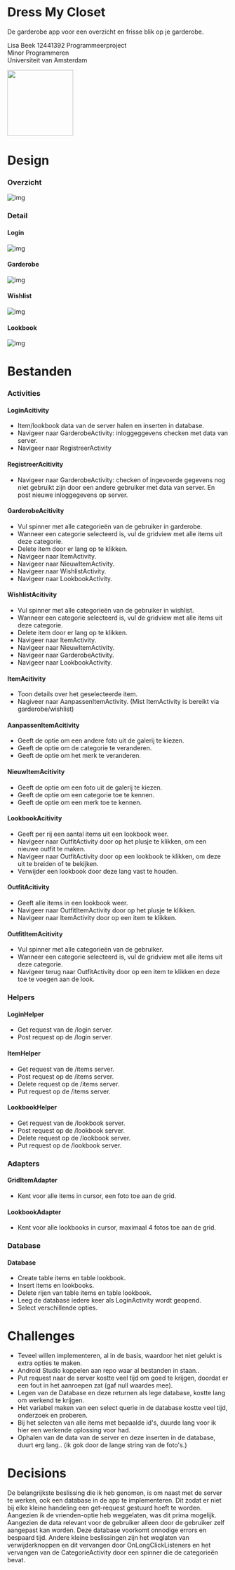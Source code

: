 # Dress My Closet  
  
De garderobe app voor een overzicht en frisse blik op je garderobe.  
  
Lisa Beek 12441392
Programmeerproject  
Minor Programmeren  
Universiteit van Amsterdam  

<img src="https://github.com/lisa259/MinorProject/blob/master/doc/garderobe.png" width="150">

# Design 
### Overzicht  
![img](https://github.com/lisa259/MinorProject/blob/master/doc/eind2.png)  
  
### Detail  
#### Login  
![img](https://github.com/lisa259/MinorProject/blob/master/doc/logind.png)  
  
#### Garderobe  
![img](https://github.com/lisa259/MinorProject/blob/master/doc/garderobed.png) 
  
#### Wishlist  
![img](https://github.com/lisa259/MinorProject/blob/master/doc/wishlistd.png) 
  
#### Lookbook  
![img](https://github.com/lisa259/MinorProject/blob/master/doc/lookbookd.png) 
  
# Bestanden  
### Activities  
#### LoginAcitivity  
- Item/lookbook data van de server halen en inserten in database.  
- Navigeer naar GarderobeActivity: inloggeggevens checken met data van server.  
- Navigeer naar RegistreerActivity
  
#### RegistreerAcitivity  
- Navigeer naar GarderobeActivity: checken of ingevoerde gegevens nog niet gebruikt zijn door een andere gebruiker met data van server. En post nieuwe inloggegevens op server.  
  
#### GarderobeAcitivity  
- Vul spinner met alle categorieën van de gebruiker in garderobe. 
- Wanneer een categorie selecteerd is, vul de gridview met alle items uit deze categorie. 
- Delete item door er lang op te klikken.  
- Navigeer naar ItemActivity.  
- Navigeer naar NieuwItemActivity.  
- Navigeer naar WishlistActivity.  
- Navigeer naar LookbookActivity.  
  
#### WishlistAcitivity  
- Vul spinner met alle categorieën van de gebruiker in wishlist. 
- Wanneer een categorie selecteerd is, vul de gridview met alle items uit deze categorie. 
- Delete item door er lang op te klikken.  
- Navigeer naar ItemActivity.  
- Navigeer naar NieuwItemActivity.  
- Navigeer naar GarderobeActivity.  
- Navigeer naar LookbookActivity.  
  
#### ItemAcitivity  
- Toon details over het geselecteerde item.  
- Nagiveer naar AanpassenItemActivity. (Mist ItemActivity is bereikt via garderobe/wishlist)
  
#### AanpassenItemAcitivity  
- Geeft de optie om een andere foto uit de galerij te kiezen.  
- Geeft de optie om de categorie te veranderen.  
- Geeft de optie om het merk te veranderen.  
  
#### NieuwItemAcitivity  
- Geeft de optie om een foto uit de galerij te kiezen.  
- Geeft de optie om een categorie toe te kennen.  
- Geeft de optie om een merk toe te kennen. 
  
#### LookbookAcitivity  
- Geeft per rij een aantal items uit een lookbook weer.  
- Navigeer naar OutfitActivity door op het plusje te klikken, om een nieuwe outfit te maken.  
- Navigeer naar OutfitActivity door op een lookbook te klikken, om deze uit te breiden of te bekijken.  
- Verwijder een lookbook door deze lang vast te houden.  
  
#### OutfitAcitivity  
- Geeft alle items in een lookbook weer.  
- Navigeer naar OutfitItemActivity door op het plusje te klikken.  
- Navigeer naar ItemActivity door op een item te klikken.  
  
#### OutfitItemAcitivity  
- Vul spinner met alle categorieën van de gebruiker. 
- Wanneer een categorie selecteerd is, vul de gridview met alle items uit deze categorie.  
- Navigeer terug naar OutfitActivity door op een item te klikken en deze toe te voegen aan de look.  
   
### Helpers  
#### LoginHelper 
- Get request van de /login server.  
- Post request op de /login server.  
  
#### ItemHelper 
- Get request van de /items server.  
- Post request op de /items server.  
- Delete request op de /items server.  
- Put request op de /items server.  
  
#### LookbookHelper 
- Get request van de /lookbook server.  
- Post request op de /lookbook server.  
- Delete request op de /lookbook server.  
- Put request op de /lookbook server. 
  
### Adapters  
#### GridItemAdapter  
- Kent voor alle items in cursor, een foto toe aan de grid.  
  
#### LookbookAdapter 
- Kent voor alle lookbooks in cursor, maximaal 4 fotos toe aan de grid.  
    
### Database 
#### Database 
- Create table items en table lookbook.  
- Insert items en lookbooks.  
- Delete rijen van table items en table lookbook.  
- Leeg de database iedere keer als LoginActivity wordt geopend.  
- Select verschillende opties.  
  
# Challenges  
- Teveel willen implementeren, al in de basis, waardoor het niet gelukt is extra opties te maken.  
- Android Studio koppelen aan repo waar al bestanden in staan..  
- Put request naar de server kostte veel tijd om goed te krijgen, doordat er een fout in het aanroepen zat (gaf null waardes mee).  
- Legen van de Database en deze returnen als lege database, kostte lang om werkend te krijgen.  
- Het variabel maken van een select querie in de database kostte veel tijd, onderzoek en proberen.  
- Bij het selecten van alle items met bepaalde id's, duurde lang voor ik hier een werkende oplossing voor had.  
- Ophalen van de data van de server en deze inserten in de database, duurt erg lang.. (ik gok door de lange string van de foto's.)  
  
# Decisions  
De belangrijkste beslissing die ik heb genomen, is om naast met de server te werken, ook een database in de app te implementeren. Dit zodat er niet bij elke kleine handeling een get-request gestuurd hoeft te worden. Aangezien ik de vrienden-optie heb weggelaten, was dit prima mogelijk. Aangezien de data relevant voor de gebruiker alleen door de gebruiker zelf aangepast kan worden. Deze database voorkomt onnodige errors en bespaard tijd. Andere kleine beslissingen zijn het weglaten van verwijderknoppen en dit vervangen door OnLongClickListeners en het vervangen van de CategorieActivity door een spinner die de categorieën bevat.  

